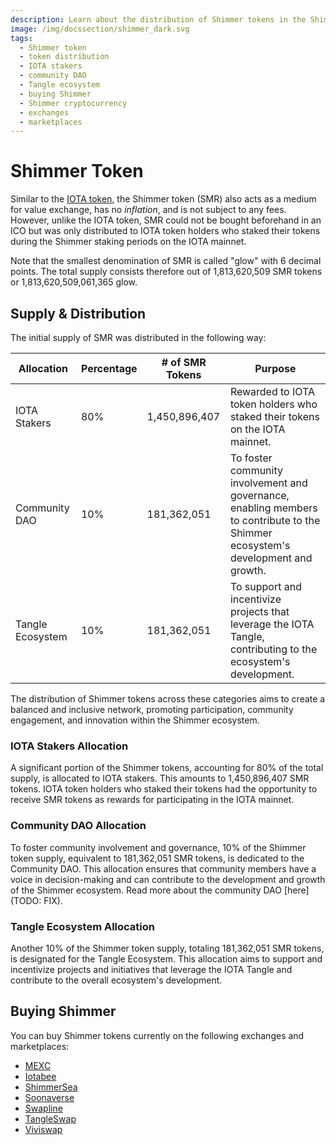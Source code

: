 ```yaml
---
description: Learn about the distribution of Shimmer tokens in the Shimmer network ecosystem.
image: /img/docssection/shimmer_dark.svg
tags:
  - Shimmer token
  - token distribution
  - IOTA stakers
  - community DAO
  - Tangle ecosystem
  - buying Shimmer
  - Shimmer cryptocurrency
  - exchanges
  - marketplaces
---
```


# Shimmer Token

Similar to the [IOTA token](../iota/iota-token.md), the Shimmer token (SMR) also acts as a medium for value exchange, has no _inflation_,
and is not subject to any fees. However, unlike the IOTA token, SMR could not be bought beforehand in an ICO but was
only distributed to IOTA token holders who staked their tokens during the Shimmer staking periods on the IOTA mainnet.

Note that the smallest denomination of SMR is called "glow" with 6 decimal points. The total supply consists therefore
out of 1,813,620,509 SMR tokens or 1,813,620,509,061,365 glow.

## Supply & Distribution

The initial supply of SMR was distributed in the following way:

| Allocation       | Percentage | # of SMR Tokens | Purpose                                                                                                                           |
| ---------------- | ---------- | --------------- | --------------------------------------------------------------------------------------------------------------------------------- |
| IOTA Stakers     | 80%        | 1,450,896,407   | Rewarded to IOTA token holders who staked their tokens on the IOTA mainnet.                                                       |
| Community DAO    | 10%        | 181,362,051     | To foster community involvement and governance, enabling members to contribute to the Shimmer ecosystem's development and growth. |
| Tangle Ecosystem | 10%        | 181,362,051     | To support and incentivize projects that leverage the IOTA Tangle, contributing to the ecosystem's development.                   |

The distribution of Shimmer tokens across these categories aims to create a balanced and inclusive network, promoting
participation, community engagement, and innovation within the Shimmer ecosystem.

### IOTA Stakers Allocation

A significant portion of the Shimmer tokens, accounting for 80% of the total supply, is allocated to IOTA stakers. This
amounts to 1,450,896,407 SMR tokens. IOTA token holders who staked their tokens had the opportunity to receive SMR tokens as rewards for participating in the IOTA mainnet.

### Community DAO Allocation

To foster community involvement and governance, 10% of the Shimmer token supply, equivalent to 181,362,051 SMR tokens,
is dedicated to the Community DAO. This allocation ensures that community members have a voice in decision-making and
can contribute to the development and growth of the Shimmer ecosystem. Read more about the community DAO [here](TODO:
FIX).

### Tangle Ecosystem Allocation

Another 10% of the Shimmer token supply, totaling 181,362,051 SMR tokens, is designated for the Tangle Ecosystem. This
allocation aims to support and incentivize projects and initiatives that leverage the IOTA Tangle and contribute to the
overall ecosystem's development.

## Buying Shimmer

You can buy Shimmer tokens currently on the following exchanges and marketplaces:

- [MEXC](https://www.mexc.com)
- [Iotabee](https://iotabee.com/swap)
- [ShimmerSea](https://shimmersea.finance/swap)
- [Soonaverse](https://soonaverse.com/tokens/all)
- [Swapline](https://app.swapline.com/swap)
- [TangleSwap](https://app.tangleswap.exchange/swap)
- [Viviswap](https://viviswap.com)
